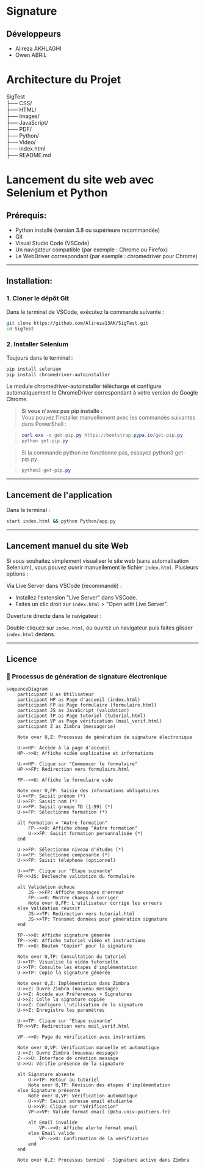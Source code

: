 # Signature

## Développeurs

- Alireza AKHLAGHI
- Owen ABRIL

# Architecture du Projet

SigTest\
├── CSS/             
├── HTML/          
├── Images/\
├── JavaScript/               
├── PDF/\
├── Python/\
├── Video/\
├── index.html\
├── README.md


# Lancement du site web avec Selenium et Python

## Prérequis:

- Python installé (version 3.8 ou supérieure recommandée)
- Git
- Visual Studio Code (VSCode)
- Un navigateur compatible (par exemple : Chrome ou Firefox)
- Le WebDriver correspondant (par exemple : chromedriver pour Chrome)

---

## Installation:

### 1. Cloner le dépôt Git

Dans le terminal de VSCode, exécutez la commande suivante :
```bash
git clone https://github.com/Alireza13AK/SigTest.git
cd SigTest
```


### 2. Installer Selenium

Toujours dans le terminal :

```bash
pip install selenium
pip install chromedriver-autoinstaller
```

Le module chromedriver-autoinstaller télécharge et configure automatiquement le ChromeDriver correspondant à votre version de Google Chrome.

> **Si vous n'avez pas pip installé :**  
> Vous pouvez l’installer manuellement avec les commandes suivantes dans PowerShell :

> ```powershell
> curl.exe -o get-pip.py https://bootstrap.pypa.io/get-pip.py
> python get-pip.py
> ```

> Si la commande python ne fonctionne pas, essayez python3 get-pip.py.

> ```powershell
> python3 get-pip.py
> ```

---

## Lancement de l'application

Dans le terminal :

```bash
start index.html && python Python/app.py
```

---

## Lancement manuel du site Web

Si vous souhaitez simplement visualiser le site web (sans automatisation Selenium), vous pouvez ouvrir manuellement le fichier `index.html`.
Plusieurs options :

Via Live Server dans VSCode (recommandé) :

- Installez l'extension "Live Server" dans VSCode.
- Faites un clic droit sur `index.html` > "Open with Live Server".


Ouverture directe dans le navigateur :

Double-cliquez sur `index.html`, ou ouvrez un navigateur puis faites glisser `index.html` dedans.


---

## Licence

### 🔁 Processus de génération de signature électronique

```mermaid
sequenceDiagram
    participant U as Utilisateur
    participant HP as Page d'accueil (index.html)
    participant FP as Page formulaire (formulaire.html)
    participant JS as JavaScript (validation)
    participant TP as Page tutoriel (tutorial.html)
    participant VP as Page vérification (mail_verif.html)
    participant Z as Zimbra (messagerie)

    Note over U,Z: Processus de génération de signature électronique

    U->>HP: Accède à la page d'accueil
    HP-->>U: Affiche vidéo explicative et informations
    
    U->>HP: Clique sur "Commencer le formulaire"
    HP->>FP: Redirection vers formulaire.html
    
    FP-->>U: Affiche le formulaire vide
    
    Note over U,FP: Saisie des informations obligatoires
    U->>FP: Saisit prénom (*)
    U->>FP: Saisit nom (*)
    U->>FP: Saisit groupe TD (1-99) (*)
    U->>FP: Sélectionne formation (*)
    
    alt Formation = "Autre formation"
        FP-->>U: Affiche champ "Autre formation"
        U->>FP: Saisit formation personnalisée (*)
    end
    
    U->>FP: Sélectionne niveau d'études (*)
    U->>FP: Sélectionne composante (*)
    U->>FP: Saisit téléphone (optionnel)
    
    U->>FP: Clique sur "Étape suivante"
    FP->>JS: Déclenche validation du formulaire
    
    alt Validation échoue
        JS-->>FP: Affiche messages d'erreur
        FP-->>U: Montre champs à corriger
        Note over U,FP: L'utilisateur corrige les erreurs
    else Validation réussit
        JS->>TP: Redirection vers tutorial.html
        JS->>TP: Transmet données pour génération signature
    end
    
    TP-->>U: Affiche signature générée
    TP-->>U: Affiche tutoriel vidéo et instructions
    TP-->>U: Bouton "Copier" pour la signature
    
    Note over U,TP: Consultation du tutoriel
    U->>TP: Visualise la vidéo tutorielle
    U->>TP: Consulte les étapes d'implémentation
    U->>TP: Copie la signature générée
    
    Note over U,Z: Implémentation dans Zimbra
    U->>Z: Ouvre Zimbra (nouveau message)
    U->>Z: Accède aux Préférences > Signatures
    U->>Z: Colle la signature copiée
    U->>Z: Configure l'utilisation de la signature
    U->>Z: Enregistre les paramètres
    
    U->>TP: Clique sur "Étape suivante"
    TP->>VP: Redirection vers mail_verif.html
    
    VP-->>U: Page de vérification avec instructions
    
    Note over U,VP: Vérification manuelle et automatique
    U->>Z: Ouvre Zimbra (nouveau message)
    Z-->>U: Interface de création message
    U->>U: Vérifie présence de la signature
    
    alt Signature absente
        U->>TP: Retour au tutoriel
        Note over U,TP: Révision des étapes d'implémentation
    else Signature présente
        Note over U,VP: Vérification automatique
        U->>VP: Saisit adresse email étudiante
        U->>VP: Clique sur "Vérification"
        VP->>VP: Valide format email (@etu.univ-poitiers.fr)
        
        alt Email invalide
            VP-->>U: Affiche alerte format email
        else Email valide
            VP-->>U: Confirmation de la vérification
        end
    end
    
    Note over U,Z: Processus terminé - Signature active dans Zimbra
